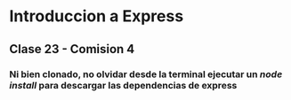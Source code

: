 # Introduccion a Express
## Clase 23 - Comision 4

### Ni bien clonado, no olvidar desde la terminal ejecutar un *node install* para descargar las dependencias de express
